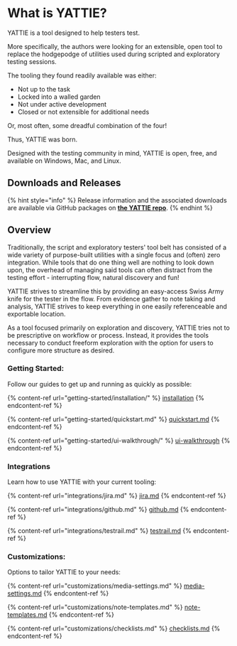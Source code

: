 # What is YATTIE?

YATTIE is a tool designed to help testers test.

More specifically, the authors were looking for an extensible, open tool to replace the hodgepodge of utilities used during scripted and exploratory testing sessions.

The tooling they found readily available was either:

* Not up to the task
* Locked into a walled garden
* Not under active development
* Closed or not extensible for additional needs

Or, most often, some dreadful combination of the four!

Thus, YATTIE was born.

Designed with the testing community in mind, YATTIE is open, free, and available on Windows, Mac, and Linux.

## Downloads and Releases

{% hint style="info" %}
Release information and the associated downloads are available via GitHub packages on [**the YATTIE repo**](https://github.com/dacoaster/yattie/releases).
{% endhint %}

## Overview

Traditionally, the script and exploratory testers' tool belt has consisted of a wide variety of purpose-built utilities with a single focus and (often) zero integration.  While tools that do one thing well are nothing to look down upon, the overhead of managing said tools can often distract from the testing effort - interrupting flow, natural discovery and fun!

YATTIE strives to streamline this by providing an easy-access Swiss Army knife for the tester in the flow.  From evidence gather to note taking and analysis, YATTIE strives to keep everything in one easily referenceable and exportable location.

As a tool focused primarily on exploration and discovery, YATTIE tries not to be prescriptive on workflow or process.  Instead, it provides the tools necessary to conduct freeform exploration with the option for users to configure more structure as desired.

### Getting Started:

Follow our guides to get up and running as quickly as possible:

{% content-ref url="getting-started/installation/" %}
[installation](getting-started/installation/)
{% endcontent-ref %}

{% content-ref url="getting-started/quickstart.md" %}
[quickstart.md](getting-started/quickstart.md)
{% endcontent-ref %}

{% content-ref url="getting-started/ui-walkthrough/" %}
[ui-walkthrough](getting-started/ui-walkthrough/)
{% endcontent-ref %}

### Integrations

Learn how to use YATTIE with your current tooling:

{% content-ref url="integrations/jira.md" %}
[jira.md](integrations/jira.md)
{% endcontent-ref %}

{% content-ref url="integrations/github.md" %}
[github.md](integrations/github.md)
{% endcontent-ref %}

{% content-ref url="integrations/testrail.md" %}
[testrail.md](integrations/testrail.md)
{% endcontent-ref %}

### Customizations:

Options to tailor YATTIE to your needs:

{% content-ref url="customizations/media-settings.md" %}
[media-settings.md](customizations/media-settings.md)
{% endcontent-ref %}

{% content-ref url="customizations/note-templates.md" %}
[note-templates.md](customizations/note-templates.md)
{% endcontent-ref %}

{% content-ref url="customizations/checklists.md" %}
[checklists.md](customizations/checklists.md)
{% endcontent-ref %}
